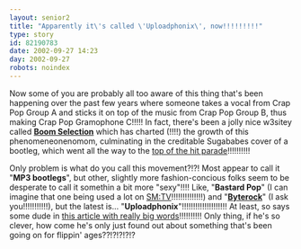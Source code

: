```yaml
---
layout: senior2
title: "Apparently it\'s called \'Uploadphonix\', now!!!!!!!!!"
type: story
id: 82190783
date: 2002-09-27 14:23
day: 2002-09-27
robots: noindex
---
```


Now some of you are probably all too aware of this thing that's been happening over the past few years where someone takes a vocal from Crap Pop Group A and sticks it on top of the music from Crap Pop Group B, thus making Crap Pop Gramophone C!!!!! In fact, there's been a jolly nice w3sitey called <a href="http://boomselection.net/" title="Although I notice there's no selections of Basil Brush going 'Boom Boom!!!!!' Talk about disappointing!!!!!!!!!!"><b>Boom Selection</b></a> which has charted (!!!!) the growth of this phenomeneonenomom, culminating in the creditable Sugababes cover of a bootleg, which went all the way to the <a href="http://news.bbc.co.uk/1/hi/entertainment/music/1956664.stm" title="Of course, the BBC don't mention the original 'Girls On Top' bootleg- well, what do you expect from the entertainment correspondant?!?!? Informed reporting??!?!?!?!">top of the hit parade</a>!!!!!!!!!!

Only problem is what do you call this movement?!?! Most appear to call it "<b>MP3 bootlegs</b>", but other, slightly more fashion-concious folks seem to be desperate to call it somethin a bit more "sexy"!!!! Like, "<b>Bastard Pop</b>" (I can imagine that one being used a lot on <a href="http://www.smtvlive.co.uk/smtv/" title="Just as well Anal C^£t are not in the charts, then!!!!!!!!!">SM:TV</a>!!!!!!!!!!!!!!) and "<a href="http://www.villagevoice.com/issues/0034/dark.php" title="This article's so old, it mentions Napster!!!!!!!!"><b>Byterock</b></a>" (I ask you!!!!!!!!!!!), but the latest is... "<b>Uploadphonix</b>"!!!!!!!!!!!!!!!!!!!! At least, so says some dude in <a href="http://www.21cmagazine.com/upload.html" title="' It takes out the top 40 overkill and gives a song an aura again, the bootleg becomes a hard to find, an underground rarity that oscillates between art and kitsch', apparently!!!!!!!!!!">this article with really big words</a>!!!!!!!!!! Only thing, if he's so clever, how come he's only just found out about something that's been going on for flippin' ages??!?!?!?!?
<div style="clear: both;"></div>

